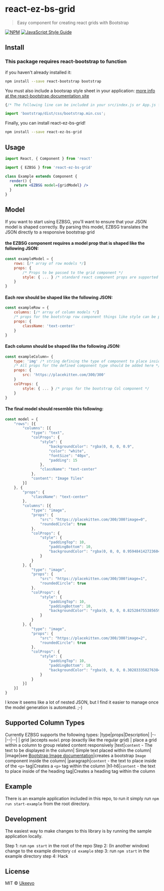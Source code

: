 # react-ez-bs-grid

> Easy component for creating react grids with Bootstrap

[![NPM](https://img.shields.io/npm/v/react-ez-bs-grid.svg)](https://www.npmjs.com/package/react-ez-bs-grid) [![JavaScript Style Guide](https://img.shields.io/badge/code_style-standard-brightgreen.svg)](https://standardjs.com)

## Install
### This package requires react-bootstrap to function
if you haven't already installed it:
```bash
npm install --save react-bootstrap bootstrap
```
You must also include a bootsrap style sheet in your application:
[more info at the react-bootstrap documentation site](https://react-bootstrap.netlify.app/getting-started/introduction)
```javascript
{/* The following line can be included in your src/index.js or App.js file*/}

import 'bootstrap/dist/css/bootstrap.min.css';
```
Finally, you can install react-ez-bs-grid!
```bash
npm install --save react-ez-bs-grid
```

## Usage

```jsx
import React, { Component } from 'react'

import { EZBSG } from 'react-ez-bs-grid'

class Example extends Component {
  render() {
    return <EZBSG model={gridModel} />
  }
}
```

## Model
If you want to start using EZBSG, you'll want to ensure that your JSON model is shaped correctly. By parsing this model, EZBSG translates the JSON directly to a responsive bootstrap grid
#### the EZBSG component requires a model prop that is shaped like the following JSON:
```javascript
const exampleModel = {
	rows: [/* array of row models */]
	props: {
		/* Props to be passed to the grid component */
		style: { ... } /* standard react component props are supported */
	}
}
```
#### Each row should be shaped like the following JSON:
```javascript
const exampleRow = {
	columns: [/* array of column models */]
	/* props for the bootstrap row component things like style can be passed here */
	props: { 
		className: 'text-center' 
	}
}
```
#### Each column should be shaped like the following JSON:
```javascript
const exampleColumn= {
	type: 'img' /* string defining the type of component to place inside of the column */
	/* All props for the defined component type should be added here */
	props: { 
		src: 'https://placekitten.com/300/300' 
	}
	colProps: {
		style: { ... } /* props for the bootstrap Col component */
	}
}
```
#### The final model should resemble this following:
```javascript
const model = {
	"rows": [{
		"columns": [{
			"type": "text",
			"colProps": {
				"style": {
					"backgroundColor": "rgba(0, 0, 0, 0.9",
					"color": "white",
					"fontSize": "40px",
					"padding": 15
				},
				"className": "text-center"
			},
			"content": "Image Tiles"
		}]
	}, {
		"props": {
			"className": "text-center"
		},
		"columns": [{
			"type": "image",
			"props": {
				"src": "https://placekitten.com/300/300?image=0",
				"roundedCircle": true
			},
			"colProps": {
				"style": {
					"paddingTop": 10,
					"paddingBottom": 10,
					"backgroundColor": "rgba(0, 0, 0, 0.9594841427236049)"
				}
			}
		}, {
			"type": "image",
			"props": {
				"src": "https://placekitten.com/300/300?image=1",
				"roundedCircle": true
			},
			"colProps": {
				"style": {
					"paddingTop": 10,
					"paddingBottom": 10,
					"backgroundColor": "rgba(0, 0, 0, 0.825284755385659)"
				}
			}
		}, {
			"type": "image",
			"props": {
				"src": "https://placekitten.com/300/300?image=2",
				"roundedCircle": true
			},
			"colProps": {
				"style": {
					"paddingTop": 10,
					"paddingBottom": 10,
					"backgroundColor": "rgba(0, 0, 0, 0.30283335827638463)"
				}
			}
		}]
	}]
}
```
I know it seems like a lot of nested JSON, but I find it easier to manage once the model generation is automated. ;-)

## Supported Column Types
Currently EZBSG supports the following types:
|type|props|Description| 
|--|--|--|
| grid |accepts `model` prop (exactly like the regular grid)  | place a grid within a column to group related content responsively
|text|`content` - The text to be displayed in the column| Simple text placed within the column|
|image|see [Bootstrap Image documentation](https://react-bootstrap.netlify.app/components/images/#images)|creates a bootstrap `Image` component inside the column|
|paragraph|`content` - the text to place inside of the `<p>` tag|Creates a `<p>` tag within the column
|h1-h6|`content` - the text to place inside of the heading tag|Creates a heading tag within the column

## Example
There is an example application included in this repo, to run it simply run `npm run start-example` from the root directory.

## Development
The easiest way to make changes to this library is by running the sample application locally.

Step 1: run `npm start` in the root of the repo
Step 2: (In another window) change to the example directory `cd example`
step 3: run `npm start` in the example directory
step 4: Hack

## License

MIT © [Ukeeyo](https://github.com/Ukeeyo)